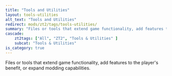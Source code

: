 ```yaml
---
title: "Tools and Utilities"
layout: tools-utilities
alt_text: "Tools and Utilities"
redirect: mods/zt2/tags/tools-utilities/
summary: "Files or tools that extend game functionality, add features to the player's benefit, or expand modding capabilities."
cascade:
    zt2tags: ["All", "ZT2", "Tools & Utilities" ]
    subcat: "Tools & Utilities"
is_category: true
---
```


Files or tools that extend game functionality, add features to the player's benefit, or expand modding capabilities.